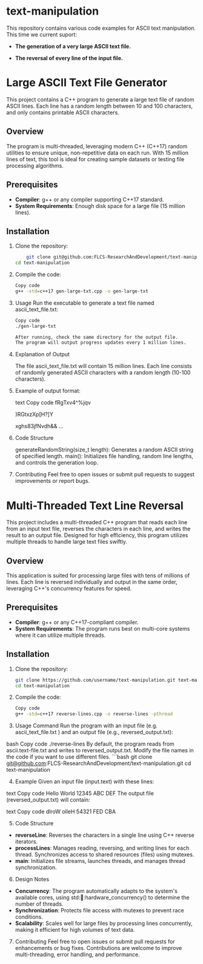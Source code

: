 # text-manipulation
This repository contains various code examples for ASCII text manipulation.
This time we current suport:

- **The generation of a very large ASCII text file.**

- **The reversal of every line of the input file.** 


# Large ASCII Text File Generator

This project contains a C++ program to generate a large text file of random ASCII lines. 
Each line has a random length between 10 and 100 characters, and only contains printable ASCII characters.

## Overview

The program is multi-threaded, leveraging modern C++ (C++17) random utilities to ensure unique, non-repetitive data on each run. 
With 15 million lines of text, this tool is ideal for creating sample datasets or testing file processing algorithms.

## Prerequisites

- **Compiler**: g++ or any compiler supporting C++17 standard.
- **System Requirements**: Enough disk space for a large file (15 million lines).

## Installation

1. Clone the repository:
   	```bash
        git clone git@github.com:FLCS-ResearchAndDevelopment/text-manipulation.git text-manipulation
	cd text-manipulation

2. Compile the code:
	```bash
	Copy code
	g++ -std=c++17 gen-large-txt.cpp -o gen-large-txt
	
3. Usage
	Run the executable to generate a text file named ascii_text_file.txt:
	```bash
	Copy code
	./gen-large-txt

	After running, check the same directory for the output file. 
	The program will output progress updates every 1 million lines.

4. Explanation of Output

	The file ascii_text_file.txt will contain 15 million lines. 
	Each line consists of randomly generated ASCII characters with a random length (10-100 characters).

5. Example of output format:

	text
	Copy code
	fRgTxv4^%jqv

	)RGtxzXp[H?]Y

	xghs83jfNvdh&&
	...

6. Code Structure

	generateRandomString(size_t length): Generates a random ASCII string of specified length.
	main(): Initializes file handling, random line lengths, and controls the generation loop.

7. Contributing
	Feel free to open issues or submit pull requests to suggest improvements or report bugs.



# Multi-Threaded Text Line Reversal

This project includes a multi-threaded C++ program that reads each line from an input text file, reverses the characters in each line, and writes the result to an output file. Designed for high efficiency, this program utilizes multiple threads to handle large text files swiftly.

## Overview

This application is suited for processing large files with tens of millions of lines. Each line is reversed individually and output in the same order, leveraging C++'s concurrency features for speed.

## Prerequisites

- **Compiler**: g++ or any C++17-compliant compiler.
- **System Requirements**: The program runs best on multi-core systems where it can utilize multiple threads.

## Installation

1. Clone the repository:
   ```bash
   git clone https://github.com/username/text-manipulation.git text-manipulation
   cd text-manipulation


2. Compile the code:
   ```bash
   Copy code
   g++ -std=c++17 reverse-lines.cpp -o reverse-lines -pthread


3. Usage
Command
Run the program with an input file (e.g. ascii_text_file.txt ) and an output file (e.g., reversed_output.txt):

bash
Copy code
./reverse-lines
By default, the program reads from ascii.text-file.txt and writes to reversed_output.txt. Modify the file names in the code if you want to use different files.
       ```bash
        git clone git@github.com:FLCS-ResearchAndDevelopment/text-manipulation.git
        cd text-manipulation

4. Example
Given an input file (input.text) with these lines:

text
Copy code
Hello World
12345
ABC DEF
The output file (reversed_output.txt) will contain:

text
Copy code
dlroW olleH
54321
FED CBA

5. Code Structure
- **reverseLine**: Reverses the characters in a single line using C++ reverse iterators.
- **processLines**: Manages reading, reversing, and writing lines for each thread. Synchronizes access to shared resources (files) using mutexes.
- **main**: Initializes file streams, launches threads, and manages thread synchronization.

6. Design Notes

- **Concurrency**: The program automatically adapts to the system's available cores, using std::thread::hardware_concurrency() to determine the number of threads.
- **Synchronization**: Protects file access with mutexes to prevent race conditions.
- **Scalability**: Scales well for large files by processing lines concurrently, making it efficient for high volumes of text data.

7. Contributing
Feel free to open issues or submit pull requests for enhancements or bug fixes. 
Contributions are welcome to improve multi-threading, error handling, and performance.

